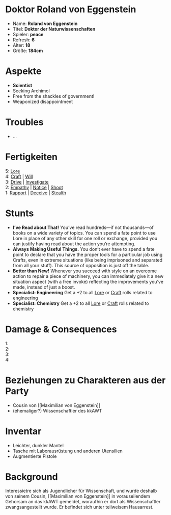# Doktor Roland von Eggenstein

* Name: **Roland von Eggenstein**
* Titel: **Doktor der Naturwissenschaften**
* Spieler: **peace**
* Refresh: **6**
* Alter: **18**
* Größe: **184cm**

# Aspekte

* **Scientist**
* Seeking Archimol
* Free from the shackles of government!
* Weaponized disappointment

# Troubles

* ...

# Fertigkeiten

5: [Lore][skills_lore]  
4: [Craft][skills_craft] | [Will][skills_will]  
3: [Drive][skills_drive] | [Investigate][skills_investigate]  
2: [Empathy][skills_empathy] | [Notice][skills_notice] | [Shoot][skills_shoot]  
1: [Rapport][skills_rapport] | [Deceive][skills_deceive] | [Stealth][skills_stealth]  

# Stunts

* **I’ve Read about That!** You’ve read hundreds—if not thousands—of books on a wide variety of topics. You can spend a fate point to use Lore in place of any other skill for one roll or exchange, provided you can justify having read about the action you’re attempting.
* **Always Making Useful Things.** You don’t ever have to spend a fate point to declare that you have the proper tools for a particular job using Crafts, even in extreme situations (like being imprisoned and separated from all your stuff). This source of opposition is just off the table.
* **Better than New!** Whenever you succeed with style on an overcome action to repair a piece of machinery, you can immediately give it a new situation aspect (with a free invoke) reflecting the improvements you’ve made, instead of just a boost.
* **Specialist: Engineering** Get a +2 to all [Lore][skills_lore] or [Craft][skills_craft] rolls related to engineering  
* **Specialist: Chemistry** Get a +2 to all [Lore][skills_lore] or [Craft][skills_craft] rolls related to chemistry  

# Damage & Consequences

1:  
2:  
3:   
4: 

# Beziehungen zu Charakteren aus der Party

* Cousin von [[Maximilian von Eggenstein]]
* (ehemaliger?) Wissenschaftler des kkAWT

# Inventar

* Leichter, dunkler Mantel
* Tasche mit Laborausrüstung und anderen Utensilien
* Augmentierte Pistole

# Background

Interessietre sich als Jugendlicher für Wissenschaft, und wurde deshalb von seinem Cousin, [[Maximilian von Eggenstein]] in vorauseilendem Gehorsam an das kkAWT gemeldet, woraufhin er dort als Wissenschaftler zwangsangestellt wurde. Er befindet sich unter teilweisem Hausarrest.

[skills_fight]: http://fate-srd.com/fate-core/Fight
[skills_shoot]: http://fate-srd.com/fate-core/Shoot
[skills_physique]: http://fate-srd.com/fate-core/Physique
[skills_notice]: http://fate-srd.com/fate-core/Notice
[skills_resources]: http://fate-srd.com/fate-core/Resources
[skills_athletics]: http://fate-srd.com/fate-core/Athletics
[skills_drive]: http://fate-srd.com/fate-core/Drive
[skills_will]: http://fate-srd.com/fate-core/Will
[skills_contacts]: http://fate-srd.com/fate-core/Contacts
[skills_stealth]: http://fate-srd.com/fate-core/Stealth
[skills_lore]: http://fate-srd.com/fate-core/Lore
[skills_craft]: http://fate-srd.com/fate-core/Craft
[skills_investigate]: https://fate-srd.com/fate-core/investigate
[skills_empathy]: https://fate-srd.com/fate-core/empathy
[skills_rapport]: https://fate-srd.com/fate-core/rapport
[skills_deceive]: https://fate-srd.com/fate-core/deceive